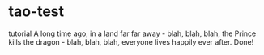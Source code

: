 # tao-test
tutorial
A long time ago, in a land far far away - blah, blah, blah, the Prince kills the dragon - blah, blah, blah, everyone lives happily ever after. Done!
